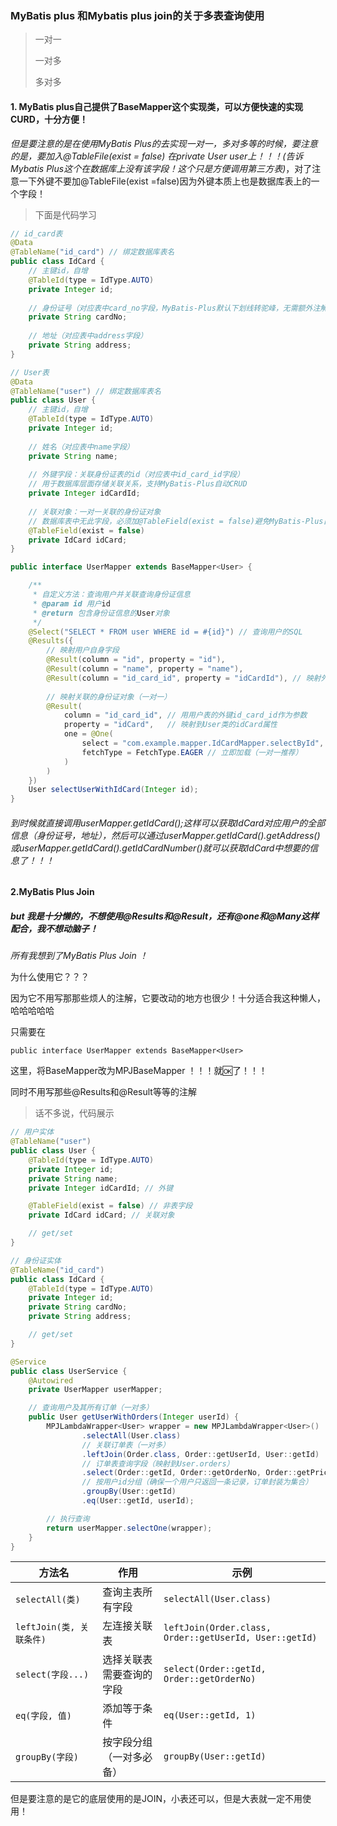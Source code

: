 ### MyBatis plus 和Mybatis plus join的关于多表查询使用

> 一对一
>
> 一对多
>
> 多对多

#### 1. MyBatis plus自己提供了BaseMapper这个实现类，可以方便快速的实现CURD，十分方便！

*但是要注意的是在使用MyBatis Plus的去实现一对一，多对多等的时候，要注意的是，要加入@TableFile(exist = false) 在private User user上！！！(告诉Mybatis Plus这个在数据库上没有该字段！这个只是方便调用第三方表)*，对了注意一下外键不要加@TableFile(exist =false)因为外键本质上也是数据库表上的一个字段！



> 下面是代码学习

```java
// id_card表
@Data
@TableName("id_card") // 绑定数据库表名
public class IdCard {
    // 主键id，自增
    @TableId(type = IdType.AUTO)
    private Integer id;
    
    // 身份证号（对应表中card_no字段，MyBatis-Plus默认下划线转驼峰，无需额外注解）
    private String cardNo;
    
    // 地址（对应表中address字段）
    private String address;
}
```



```java
// User表
@Data
@TableName("user") // 绑定数据库表名
public class User {
    // 主键id，自增
    @TableId(type = IdType.AUTO)
    private Integer id;
    
    // 姓名（对应表中name字段）
    private String name;
    
    // 外键字段：关联身份证表的id（对应表中id_card_id字段）
    // 用于数据库层面存储关联关系，支持MyBatis-Plus自动CRUD
    private Integer idCardId;
    
    // 关联对象：一对一关联的身份证对象
    // 数据库表中无此字段，必须加@TableField(exist = false)避免MyBatis-Plus自动CRUD出错
    @TableField(exist = false)
    private IdCard idCard;
}
```



```java
public interface UserMapper extends BaseMapper<User> {

    /**
     * 自定义方法：查询用户并关联查询身份证信息
     * @param id 用户id
     * @return 包含身份证信息的User对象
     */
    @Select("SELECT * FROM user WHERE id = #{id}") // 查询用户的SQL
    @Results({
        // 映射用户自身字段
        @Result(column = "id", property = "id"),
        @Result(column = "name", property = "name"),
        @Result(column = "id_card_id", property = "idCardId"), // 映射外键字段
        
        // 映射关联的身份证对象（一对一）
        @Result(
            column = "id_card_id", // 用用户表的外键id_card_id作为参数
            property = "idCard",   // 映射到User类的idCard属性
            one = @One(
                select = "com.example.mapper.IdCardMapper.selectById", // 调用身份证的查询方法
                fetchType = FetchType.EAGER // 立即加载（一对一推荐）
            )
        )
    })
    User selectUserWithIdCard(Integer id);
}
```

###### 		到时候就直接调用userMapper.getIdCard();这样可以获取IdCard对应用户的全部信息（身份证号，地址），然后可以通过userMapper.getIdCard().getAddress()或userMapper.getIdCard().getIdCardNumber()就可以获取IdCard中想要的信息了！！！



#### 2.MyBatis Plus Join 

##### but 我是十分懒的，不想使用@Results和@Result，还有@one和@Many这样配合，我不想动脑子！

*所有我想到了MyBatis Plus Join ！*

为什么使用它？？？

因为它不用写那那些烦人的注解，它要改动的地方也很少！十分适合我这种懒人，哈哈哈哈哈



只需要在

`public interface UserMapper extends BaseMapper<User>`

这里，将BaseMapper改为MPJBaseMapper ！！！就🆗了！！！

同时不用写那些@Results和@Result等等的注解

> 话不多说，代码展示

```java
// 用户实体
@TableName("user")
public class User {
    @TableId(type = IdType.AUTO)
    private Integer id;
    private String name;
    private Integer idCardId; // 外键

    @TableField(exist = false) // 非表字段
    private IdCard idCard; // 关联对象

    // get/set
}

// 身份证实体
@TableName("id_card")
public class IdCard {
    @TableId(type = IdType.AUTO)
    private Integer id;
    private String cardNo;
    private String address;

    // get/set
}
```



````java
@Service
public class UserService {
    @Autowired
    private UserMapper userMapper;

    // 查询用户及其所有订单（一对多）
    public User getUserWithOrders(Integer userId) {
        MPJLambdaWrapper<User> wrapper = new MPJLambdaWrapper<User>()
                .selectAll(User.class)
                // 关联订单表（一对多）
                .leftJoin(Order.class, Order::getUserId, User::getId)
                // 订单表查询字段（映射到User.orders）
                .select(Order::getId, Order::getOrderNo, Order::getPrice)
                // 按用户id分组（确保一个用户只返回一条记录，订单封装为集合）
                .groupBy(User::getId)
                .eq(User::getId, userId);

        // 执行查询
        return userMapper.selectOne(wrapper);
    }
}
````



| 方法名                   | 作用                     | 示例                                                   |
| ------------------------ | ------------------------ | ------------------------------------------------------ |
| `selectAll(类)`          | 查询主表所有字段         | `selectAll(User.class)`                                |
| `leftJoin(类, 关联条件)` | 左连接关联表             | `leftJoin(Order.class, Order::getUserId, User::getId)` |
| `select(字段...)`        | 选择关联表需要查询的字段 | `select(Order::getId, Order::getOrderNo)`              |
| `eq(字段, 值)`           | 添加等于条件             | `eq(User::getId, 1)`                                   |
| `groupBy(字段)`          | 按字段分组（一对多必备） | `groupBy(User::getId)`                                 |

但是要注意的是它的底层使用的是JOIN，小表还可以，但是大表就一定不用使用！